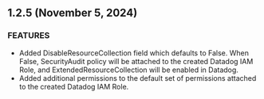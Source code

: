## 1.2.5 (November 5, 2024)

### FEATURES
* Added DisableResourceCollection field which defaults to False. When False, SecurityAudit policy will be attached to the created Datadog IAM Role, and ExtendedResourceCollection will be enabled in Datadog.
* Added additional permissions to the default set of permissions attached to the created Datadog IAM Role.
